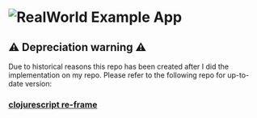# ![RealWorld Example App](https://cloud.githubusercontent.com/assets/556934/25448267/85369fdc-2a7d-11e7-9613-ab5ce5e1800f.png)

## :warning: Depreciation warning :warning:

Due to historical reasons this repo has been created after I did the implementation on my repo. Please refer to the following repo for up-to-date version:


### [clojurescript re-frame](https://github.com/jacekschae/conduit)


